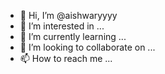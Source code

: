 - 👋 Hi, I’m @aishwaryyyy
- 👀 I’m interested in ...
- 🌱 I’m currently learning ...
- 💞️ I’m looking to collaborate on ...
- 📫 How to reach me ...

<!---
aishwaryyyy/aishwaryyyy is a ✨ special ✨ repository because its `README.md` (this file) appears on your GitHub profile.
You can click the Preview link to take a look at your changes.
--->
